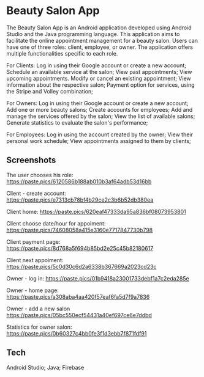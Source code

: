 # Beauty Salon App
The Beauty Salon App is an Android application developed using Android Studio and the Java programming language. This application aims to facilitate the online appointment management for a beauty salon. Users can have one of three roles: client, employee, or owner. The application offers multiple functionalities specific to each role.

For Clients:
Log in using their Google account or create a new account;
Schedule an available service at the salon;
View past appointments;
View upcoming appointments.
Modify or cancel an existing appointment;
View information about the respective salon;
Payment option for services, using the Stripe and Volley combination;

For Owners:
Log in using their Google account or create a new account;
Add one or more beauty salons;
Create accounts for employees;
Add and manage the services offered by the salon;
View the list of available salons;
Generate statistics to evaluate the salon's performance;

For Employees:
Log in using the account created by the owner;
View their personal work schedule;
View appointments assigned to them by clients;


## Screenshots

The user chooses his role:
https://paste.pics/6120586b188ab010b3af64adb53d16bb

Client - create account:
https://paste.pics/e7313cb78bf4b29ce2c3b6b52db380ea

Client home:
https://paste.pics/620eaf47333da95a836bf08073953801

Client choose date/hour for appoiment:
https://paste.pics/74608058a415e3160e7717847730b798

Client payment page: 
https://paste.pics/8d768a5f694b85bd2e25c45b82180617

Client next appoiment:
https://paste.pics/5c0d30c6d2a6338b367669a2023cd23c

Owner - log in:
https://paste.pics/01b9418a23001733debf1a7c2eda285e

Owner - home page:
https://paste.pics/a308aba4aa420f57eaf6fa5d7f9a7836

Owner - add a new salon
https://paste.pics/05bc550ecf54431a40ef697ce6e7ddbd

Statistics for owner salon:
https://paste.pics/0b60327c4bb0fe3f1d3ebb7f871fdf91

## Tech
Android Studio; Java; Firebase

